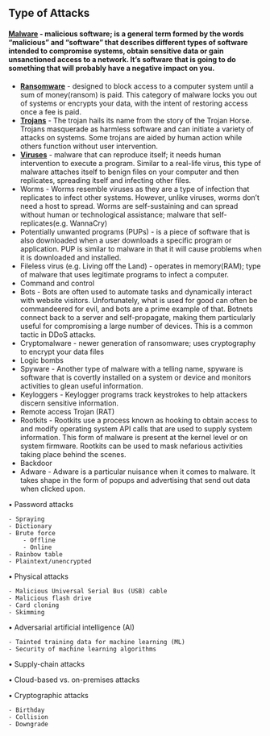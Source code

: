 ## Type of Attacks

#### [**Malware**](https://www.professormesser.com/security-plus/sy0-601/sy0-601-video/an-overview-of-malware-2/) - malicious software; is a general term formed by the words “malicious” and “software” that describes different types of software intended to compromise systems, obtain sensitive data or gain unsanctioned access to a network. It’s software that is going to do something that will probably have a negative impact on you.

- [**Ransomware**](https://www.professormesser.com/security-plus/sy0-601/sy0-601-video/ransomware-and-crypto-malware-2/) - designed to block access to a computer system until a sum of money(ransom) is paid. This category of malware locks you out of systems or encrypts your data, with the intent of restoring access once a fee is paid.
- [**Trojans**](https://www.professormesser.com/security-plus/sy0-601/sy0-601-video/trojan-and-rats/) - The trojan hails its name from the story of the Trojan Horse. Trojans masquerade as harmless software and can initiate a variety of attacks on systems. Some trojans are aided by human action while others function without user intervention.
- [**Viruses**](https://www.professormesser.com/security-plus/sy0-601/sy0-601-video/viruses-and-worms-4/) - malware that can reproduce itself; it needs human intervention to execute a program. Similar to a real-life virus, this type of malware attaches itself to benign files on your computer and then replicates, spreading itself and infecting other files.
- Worms  - Worms resemble viruses as they are a type of infection that replicates to infect other systems. However, unlike viruses, worms don’t need a host to spread. Worms are self-sustaining and can spread without human or technological assistance; malware that self-replicates(e.g. WannaCry)
- Potentially unwanted programs (PUPs) - is a piece of software that is also downloaded when a user downloads a specific program or application. PUP is similar to malware in that it will cause problems when it is downloaded and installed.
- Fileless virus (e.g. Living off the Land) - operates in memory(RAM); type of malware that uses legitimate programs to infect a computer.
- Command and control 
- Bots  - Bots are often used to automate tasks and dynamically interact with website visitors. Unfortunately, what is used for good can often be commandeered for evil, and bots are a prime example of that. Botnets connect back to a server and self-propagate, making them particularly useful for compromising a large number of devices. This is a common tactic in DDoS attacks.
- Cryptomalware - newer generation of ransomware; uses cryptography to encrypt your data files
- Logic bombs
- Spyware  - Another type of malware with a telling name, spyware is software that is covertly installed on a system or device and monitors activities to glean useful information.
- Keyloggers  - Keylogger programs track keystrokes to help attackers discern sensitive information.
- Remote access Trojan (RAT) 
- Rootkits - Rootkits use a process known as hooking to obtain access to and modify operating system API calls that are used to supply system information. This form of malware is present at the kernel level or on system firmware. Rootkits can be used to mask nefarious activities taking place behind the scenes. 
- Backdoor
- Adware - Adware is a particular nuisance when it comes to malware. It takes shape in the form of popups and advertising that send out data when clicked upon.

• Password attacks

	- Spraying  
	- Dictionary 
	- Brute force
		- Offline
		- Online  
	- Rainbow table  
	- Plaintext/unencrypted

• Physical attacks

	- Malicious Universal Serial Bus (USB) cable
	- Malicious flash drive 
	- Card cloning  
	- Skimming

• Adversarial artificial intelligence (AI)

	- Tainted training data for machine learning (ML)
	- Security of machine learning algorithms

• Supply-chain attacks  

• Cloud-based vs. on-premises attacks 

• Cryptographic attacks

	- Birthday  
	- Collision  
	- Downgrade

